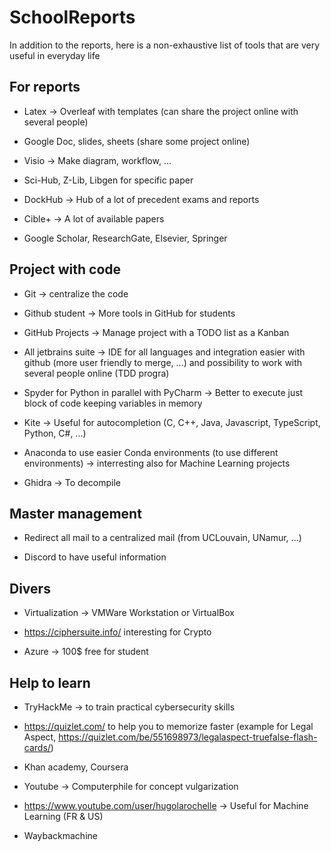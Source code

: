 # SchoolReports

In addition to the reports, here is a non-exhaustive list of tools that are very useful in everyday life

## For reports

- Latex -> Overleaf with templates (can share the project online with several people)

- Google Doc, slides, sheets (share some project online)

- Visio -> Make diagram, workflow, ...

- Sci-Hub, Z-Lib, Libgen for specific paper

- DockHub -> Hub of a lot of precedent exams and reports

- Cible+ -> A lot of available papers

- Google Scholar, ResearchGate, Elsevier, Springer

## Project with code

- Git -> centralize the code

- Github student -> More tools in GitHub for students

- GitHub Projects -> Manage project with a TODO list as a Kanban

- All jetbrains suite -> IDE for all languages and integration easier with github (more user friendly to merge, ...) and possibility to work with several people online (TDD progra)

- Spyder for Python in parallel with PyCharm -> Better to execute just block of code keeping variables in memory

- Kite -> Useful for autocompletion (C, C++, Java, Javascript, TypeScript, Python, C#, ...)

- Anaconda to use easier Conda environments (to use different environments) -> interresting also for Machine Learning projects

- Ghidra -> To decompile

## Master management

- Redirect all mail to a centralized mail (from UCLouvain, UNamur, ...)

- Discord to have useful information

## Divers

- Virtualization -> VMWare Workstation or VirtualBox

- https://ciphersuite.info/ interesting for Crypto

- Azure -> 100$ free for student

## Help to learn

- TryHackMe -> to train practical cybersecurity skills 

- https://quizlet.com/ to help you to memorize faster (example for Legal Aspect, https://quizlet.com/be/551698973/legalaspect-truefalse-flash-cards/)

- Khan academy, Coursera

- Youtube -> Computerphile for concept vulgarization

- https://www.youtube.com/user/hugolarochelle -> Useful for Machine Learning (FR & US)

- Waybackmachine
